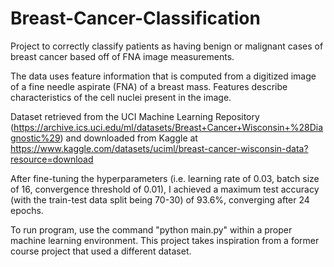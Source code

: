 # Breast-Cancer-Classification
Project to correctly classify patients as having benign or malignant cases of breast cancer based off of FNA image measurements.

The data uses feature information that is computed from a digitized image of a fine needle aspirate (FNA) of a breast mass. Features describe characteristics of the cell nuclei present in the image.

Dataset retrieved from the  UCI Machine Learning Repository (https://archive.ics.uci.edu/ml/datasets/Breast+Cancer+Wisconsin+%28Diagnostic%29) and downloaded from Kaggle at https://www.kaggle.com/datasets/uciml/breast-cancer-wisconsin-data?resource=download

After fine-tuning the hyperparameters (i.e. learning rate of 0.03, batch size of 16, convergence threshold of 0.01), I achieved a maximum test accuracy (with the train-test data split being 70-30) of 93.6%, converging after 24 epochs.

To run program, use the command "python main.py" within a proper machine learning environment. This project takes inspiration from a former course project that used a different dataset.